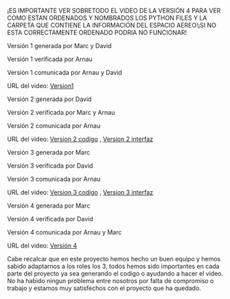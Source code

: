 ¡ES IMPORTANTE VER SOBRETODO EL VIDEO DE LA VERSIÓN 4 PARA VER COMO ESTAN ORDENADOS Y NOMBRADOS LOS PYTHON FILES Y LA CARPETA QUE CONTIENE LA INFORMACIÓN DEL ESPACIO AEREO!¡SI NO ESTA CORRECTAMENTE ORDENADO PODRIA NO FUNCIONAR!

Versión 1 generada por Marc y David

Versión 1 verificada por Arnau

Versión 1 comunicada por Arnau y David

URL del video: [Version1](https://youtu.be/vJmHlQco7ik?si=KyRCtkjPoQfjUtj3)


Versión 2 generada por David

Versión 2 verificada por Marc y Arnau

Versión 2 comunicada por Arnau

URL del video: [Version 2 codigo](https://youtu.be/3yntCPym7yc?si=QQ3D-sQ4nQvcNiYU) , [Version 2 interfaz](https://youtu.be/wP2m104ghTg?si=F2AtOIIyQLeFVeAW)

Versión 3 generada por Marc

Versión 3 verificada por David

Versión 3 comunicada por Arnau

URL del video: [Version 3 codigo](https://youtu.be/o1KqeR5zHGw?si=haz87kT8qb2rD0Dz) , [Version 3 interfaz](https://youtu.be/9qD3NKwqwBM?si=K_MO3MzNLG-O_jlf)

Versión 4 generada por Marc

Versión 4 verificada por David

Versión 4 comunicada por Arnau y Marc

URL del video: [Versión 4](https://youtu.be/GOFrUvuMzcA?si=kSjwwdhdmC7i2BFP)

Cabe recalcar que en este proyecto hemos hecho un buen equipo y hemos sabido adaptarnos a los roles los 3, 
todos hemos sido importantes en cada parte del proyecto ya sea generando el codigo o ayudando a hacer el video.
No ha habido ningun problema entre nosotros por falta de compromiso o trabajo y estamos muy satisfechos con el proyecto que ha quedado.
